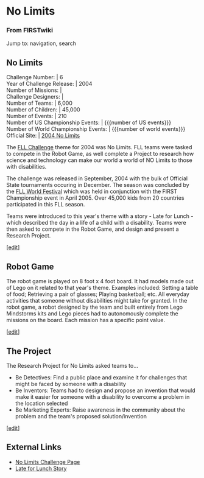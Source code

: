 # No Limits

### From FIRSTwiki

Jump to: navigation, search

No Limits  
---  
Challenge Number: | 6  
Year of Challenge Release: | 2004  
Number of Missions: |  
Challenge Designers: |  
Number of Teams: | 6,000  
Number of Children: | 45,000  
Number of Events: | 210  
Number of US Championship Events: | {{{number of US events}}}  
Number of World Championship Events: | {{{number of world events}}}  
Official Site: | [2004 No
Limits](http://www.firstlegoleague.org/default.aspx?pid=13420
"http://www.firstlegoleague.org/default.aspx?pid=13420" )  
  
The [FLL Challenge](/index.php/FLL_Challenge "FLL Challenge" ) theme for 2004
was No Limits. FLL teams were tasked to compete in the Robot Game, as well
complete a Project to research how science and technology can make our world a
world of NO Limits to those with disabilities.

The challenge was released in September, 2004 with the bulk of Official State
tournaments occuring in December. The season was concluded by the [FLL World
Festival](/index.php/FLL_World_Festival "FLL World Festival" ) which was held
in conjunction with the FIRST Championship event in April 2005. Over 45,000
kids from 20 countries participated in this FLL season.

Teams were introduced to this year's theme with a story - Late for Lunch -
which described the day in a life of a child with a disability. Teams were
then asked to compete in the Robot Game, and design and present a Research
Project.

[[edit](/index.php?title=No_Limits&action=edit&section=1 "Edit section: Robot
Game" )]

## Robot Game

The robot game is played on 8 foot x 4 foot board. It had models made out of
Lego on it related to that year's theme. Examples included: Setting a table of
food; Retrieving a pair of glasses; Playing basketball; etc. All everyday
activities that someone without disabilities might take for granted. In the
robot game, a robot designed by the team and built entirely from Lego
Mindstorms kits and Lego pieces had to autonomously complete the missions on
the board. Each mission has a specific point value.

[[edit](/index.php?title=No_Limits&action=edit&section=2 "Edit section: The
Project" )]

## The Project

The Research Project for No Limits asked teams to...

  * Be Detectives: Find a public place and examine it for challenges that might be faced by someone with a disability 
  * Be Inventors: Teams had to design and propose an invention that would make it easier for someone with a disability to overcome a problem in the location selected 
  * Be Marketing Experts: Raise awareness in the community about the problem and the team's proposed solution/invention 

[[edit](/index.php?title=No_Limits&action=edit&section=3 "Edit section:
External Links" )]

## External Links

  * [No Limits Challenge Page](http://www.firstlegoleague.org/nobanner.aspx?pid=13420| "http://www.firstlegoleague.org/nobanner.aspx?pid=13420|" )
  * [Late for Lunch Story](http://www.firstlegoleague.org/sitemod/upload/Root/images/2004Challenge/story.pdf| "http://www.firstlegoleague.org/sitemod/upload/Root/images/2004Challenge/story.pdf|" )

